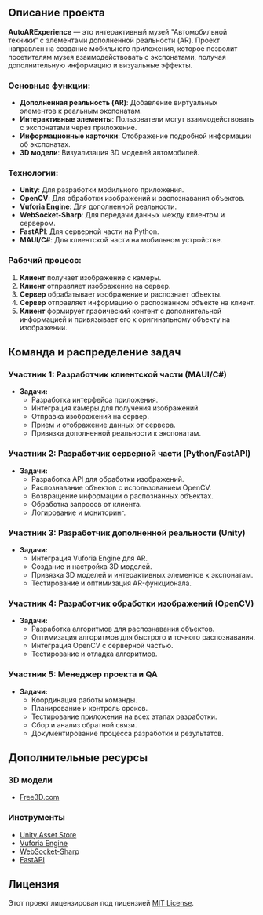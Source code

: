 ## Описание проекта

**AutoARExperience** — это интерактивный музей "Автомобильной техники" с элементами дополненной реальности (AR). Проект направлен на создание мобильного приложения, которое позволит посетителям музея взаимодействовать с экспонатами, получая дополнительную информацию и визуальные эффекты.

### Основные функции:
- **Дополненная реальность (AR)**: Добавление виртуальных элементов к реальным экспонатам.
- **Интерактивные элементы**: Пользователи могут взаимодействовать с экспонатами через приложение.
- **Информационные карточки**: Отображение подробной информации об экспонатах.
- **3D модели**: Визуализация 3D моделей автомобилей.

### Технологии:
- **Unity**: Для разработки мобильного приложения.
- **OpenCV**: Для обработки изображений и распознавания объектов.
- **Vuforia Engine**: Для дополненной реальности.
- **WebSocket-Sharp**: Для передачи данных между клиентом и сервером.
- **FastAPI**: Для серверной части на Python.
- **MAUI/C#**: Для клиентской части на мобильном устройстве.

### Рабочий процесс:
1. **Клиент** получает изображение с камеры.
2. **Клиент** отправляет изображение на сервер.
3. **Сервер** обрабатывает изображение и распознает объекты.
4. **Сервер** отправляет информацию о распознанном объекте на клиент.
5. **Клиент** формирует графический контент с дополнительной информацией и привязывает его к оригинальному объекту на изображении.

## Команда и распределение задач

### Участник 1: Разработчик клиентской части (MAUI/C#)
- **Задачи:**
  - Разработка интерфейса приложения.
  - Интеграция камеры для получения изображений.
  - Отправка изображений на сервер.
  - Прием и отображение данных от сервера.
  - Привязка дополненной реальности к экспонатам.

### Участник 2: Разработчик серверной части (Python/FastAPI)
- **Задачи:**
  - Разработка API для обработки изображений.
  - Распознавание объектов с использованием OpenCV.
  - Возвращение информации о распознанных объектах.
  - Обработка запросов от клиента.
  - Логирование и мониторинг.

### Участник 3: Разработчик дополненной реальности (Unity)
- **Задачи:**
  - Интеграция Vuforia Engine для AR.
  - Создание и настройка 3D моделей.
  - Привязка 3D моделей и интерактивных элементов к экспонатам.
  - Тестирование и оптимизация AR-функционала.

### Участник 4: Разработчик обработки изображений (OpenCV)
- **Задачи:**
  - Разработка алгоритмов для распознавания объектов.
  - Оптимизация алгоритмов для быстрого и точного распознавания.
  - Интеграция OpenCV с серверной частью.
  - Тестирование и отладка алгоритмов.

### Участник 5: Менеджер проекта и QA
- **Задачи:**
  - Координация работы команды.
  - Планирование и контроль сроков.
  - Тестирование приложения на всех этапах разработки.
  - Сбор и анализ обратной связи.
  - Документирование процесса разработки и результатов.

## Дополнительные ресурсы

### 3D модели
- [Free3D.com](https://free3d.com/3d-model/vaz-2801-17142.html)

### Инструменты
- [Unity Asset Store](https://assetstore.unity.com/packages/tools/integration/opencv-plus-unity-85928#description)
- [Vuforia Engine](https://assetstore.unity.com/packages/templates/packs/vuforia-engine-163598?srsltid=AfmBOoqJbLSbHrRDsjWIJK2cBoZSsdijGr3A3X1KFJgdPPkQ4dVK5tH1)
- [WebSocket-Sharp](https://github.com/sta/websocket-sharp)
- [FastAPI](https://github.com/PasoUnleashed/FastAPI.Net)


## Лицензия

Этот проект лицензирован под лицензией [MIT License](LICENSE).
